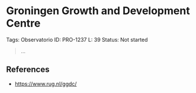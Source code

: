 # Groningen Growth and Development Centre

Tags: Observatorio
ID: PRO-1237
L: 39
Status: Not started

> …
> 

## References

- https://www.rug.nl/ggdc/